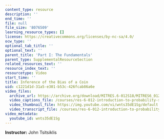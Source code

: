 ```yaml
---
content_type: resource
description: ''
end_time: ''
file: null
file_size: '8076509'
learning_resource_types: []
license: https://creativecommons.org/licenses/by-nc-sa/4.0/
ocw_type: ''
optional_tab_title: ''
optional_text: ''
parent_title: 'Part I: The Fundamentals'
parent_type: SupplementalResourceSection
related_resources_text: ''
resource_index_text: ''
resourcetype: Video
start_time: ''
title: Inference of the Bias of a Coin
uid: c1221d1d-31a5-e301-b53c-426fcab86a6e
video_files:
  archive_url: https://archive.org/download/MITRES.6-012S18/MITRES6_012S18_L10-11_300k.mp4
  video_captions_file: /courses/res-6-012-introduction-to-probability-spring-2018/b94a9e3c5dcd56e9932c136a5d5e25be_wnts35dE1Sg.vtt
  video_thumbnail_file: https://img.youtube.com/vi/wnts35dE1Sg/default.jpg
  video_transcript_file: /courses/res-6-012-introduction-to-probability-spring-2018/f1074bbe4e918632cae474e7c41ef45b_wnts35dE1Sg.pdf
video_metadata:
  youtube_id: wnts35dE1Sg
---
```


**Instructor:** John Tsitsiklis

